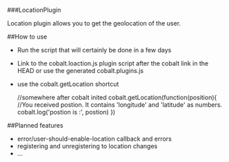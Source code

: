 ###LocationPlugin

Location plugin allows you to get the geolocation of the user.


##How to use


* Run the script that will certainly be done in a few days
* Link to the cobalt.loaction.js plugin script after the cobalt link in the HEAD or use the generated cobalt.plugins.js
* use the cobalt.getLocation shortcut

	//somewhere after cobalt inited
	cobalt.getLocation(function(position){
		//You received postion. It contains 'longitude' and 'latitude' as numbers.
		cobalt.log('postion is :', postion)
	})



##Planned features

* error/user-should-enable-location callback and errors
* registering and unregistering to location changes
* ...